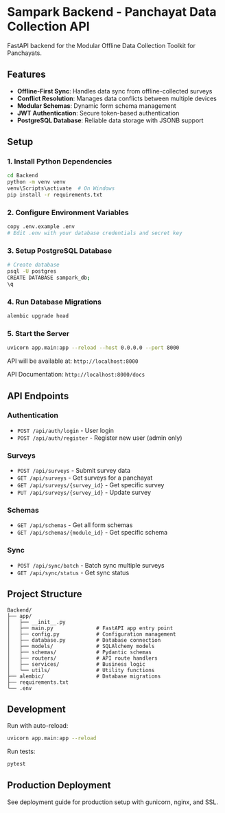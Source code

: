 # Sampark Backend - Panchayat Data Collection API

FastAPI backend for the Modular Offline Data Collection Toolkit for Panchayats.

## Features

- **Offline-First Sync**: Handles data sync from offline-collected surveys
- **Conflict Resolution**: Manages data conflicts between multiple devices
- **Modular Schemas**: Dynamic form schema management
- **JWT Authentication**: Secure token-based authentication
- **PostgreSQL Database**: Reliable data storage with JSONB support

## Setup

### 1. Install Python Dependencies

```bash
cd Backend
python -m venv venv
venv\Scripts\activate  # On Windows
pip install -r requirements.txt
```

### 2. Configure Environment Variables

```bash
copy .env.example .env
# Edit .env with your database credentials and secret key
```

### 3. Setup PostgreSQL Database

```bash
# Create database
psql -U postgres
CREATE DATABASE sampark_db;
\q
```

### 4. Run Database Migrations

```bash
alembic upgrade head
```

### 5. Start the Server

```bash
uvicorn app.main:app --reload --host 0.0.0.0 --port 8000
```

API will be available at: `http://localhost:8000`

API Documentation: `http://localhost:8000/docs`

## API Endpoints

### Authentication
- `POST /api/auth/login` - User login
- `POST /api/auth/register` - Register new user (admin only)

### Surveys
- `POST /api/surveys` - Submit survey data
- `GET /api/surveys` - Get surveys for a panchayat
- `GET /api/surveys/{survey_id}` - Get specific survey
- `PUT /api/surveys/{survey_id}` - Update survey

### Schemas
- `GET /api/schemas` - Get all form schemas
- `GET /api/schemas/{module_id}` - Get specific schema

### Sync
- `POST /api/sync/batch` - Batch sync multiple surveys
- `GET /api/sync/status` - Get sync status

## Project Structure

```
Backend/
├── app/
│   ├── __init__.py
│   ├── main.py              # FastAPI app entry point
│   ├── config.py            # Configuration management
│   ├── database.py          # Database connection
│   ├── models/              # SQLAlchemy models
│   ├── schemas/             # Pydantic schemas
│   ├── routers/             # API route handlers
│   ├── services/            # Business logic
│   └── utils/               # Utility functions
├── alembic/                 # Database migrations
├── requirements.txt
└── .env
```

## Development

Run with auto-reload:
```bash
uvicorn app.main:app --reload
```

Run tests:
```bash
pytest
```

## Production Deployment

See deployment guide for production setup with gunicorn, nginx, and SSL.
